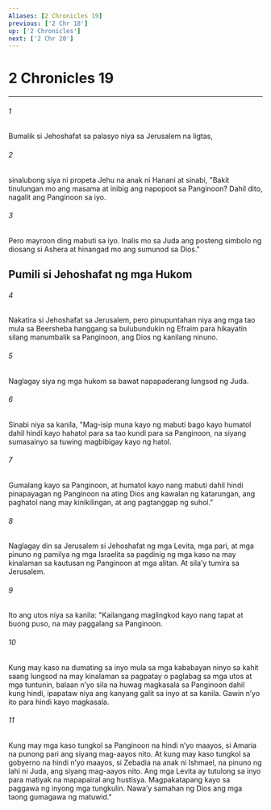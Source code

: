 ```yaml
---
Aliases: [2 Chronicles 19]
previous: ['2 Chr 18']
up: ['2 Chronicles']
next: ['2 Chr 20']
---
```

# 2 Chronicles 19

***


###### 1 


Bumalik si Jehoshafat sa palasyo niya sa Jerusalem na ligtas, 


###### 2 


sinalubong siya ni propeta Jehu na anak ni Hanani at sinabi, "Bakit tinulungan mo ang masama at inibig ang napopoot sa Panginoon? Dahil dito, nagalit ang Panginoon sa iyo. 


###### 3 


Pero mayroon ding mabuti sa iyo. Inalis mo sa Juda ang posteng simbolo ng diosang si Ashera at hinangad mo ang sumunod sa Dios." 

## Pumili si Jehoshafat ng mga Hukom 


###### 4 


Nakatira si Jehoshafat sa Jerusalem, pero pinupuntahan niya ang mga tao mula sa Beersheba hanggang sa bulubundukin ng Efraim para hikayatin silang manumbalik sa Panginoon, ang Dios ng kanilang ninuno. 


###### 5 


Naglagay siya ng mga hukom sa bawat napapaderang lungsod ng Juda. 


###### 6 


Sinabi niya sa kanila, "Mag-isip muna kayo ng mabuti bago kayo humatol dahil hindi kayo hahatol para sa tao kundi para sa Panginoon, na siyang sumasainyo sa tuwing magbibigay kayo ng hatol. 


###### 7 


Gumalang kayo sa Panginoon, at humatol kayo nang mabuti dahil hindi pinapayagan ng Panginoon na ating Dios ang kawalan ng katarungan, ang paghatol nang may kinikilingan, at ang pagtanggap ng suhol." 


###### 8 


Naglagay din sa Jerusalem si Jehoshafat ng mga Levita, mga pari, at mga pinuno ng pamilya ng mga Israelita sa pagdinig ng mga kaso na may kinalaman sa kautusan ng Panginoon at mga alitan. At silaʼy tumira sa Jerusalem. 


###### 9 


Ito ang utos niya sa kanila: "Kailangang maglingkod kayo nang tapat at buong puso, na may paggalang sa Panginoon. 


###### 10 


Kung may kaso na dumating sa inyo mula sa mga kababayan ninyo sa kahit saang lungsod na may kinalaman sa pagpatay o paglabag sa mga utos at mga tuntunin, balaan nʼyo sila na huwag magkasala sa Panginoon dahil kung hindi, ipapataw niya ang kanyang galit sa inyo at sa kanila. Gawin nʼyo ito para hindi kayo magkasala. 


###### 11 


Kung may mga kaso tungkol sa Panginoon na hindi nʼyo maayos, si Amaria na punong pari ang siyang mag-aayos nito. At kung may kaso tungkol sa gobyerno na hindi nʼyo maayos, si Zebadia na anak ni Ishmael, na pinuno ng lahi ni Juda, ang siyang mag-aayos nito. Ang mga Levita ay tutulong sa inyo para matiyak na mapapairal ang hustisya. Magpakatapang kayo sa paggawa ng inyong mga tungkulin. Nawaʼy samahan ng Dios ang mga taong gumagawa ng matuwid."

